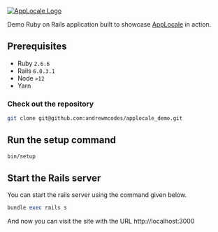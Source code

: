 [![AppLocale Logo](https://github.com/andrewmcodes/applocale_demo/raw/master/docs/applocale_logo.png "AppLocale Logo")](https://applocale.dev)

Demo Ruby on Rails application built to showcase [AppLocale](https://applocale.dev) in action.

## Prerequisites

- Ruby `2.6.6`
- Rails `6.0.3.1`
- Node `>12`
- Yarn

### Check out the repository

```bash
git clone git@github.com:andrewmcodes/applocale_demo.git
```

## Run the setup command

```bash
bin/setup
```

## Start the Rails server

You can start the rails server using the command given below.

```ruby
bundle exec rails s
```

And now you can visit the site with the URL http://localhost:3000
